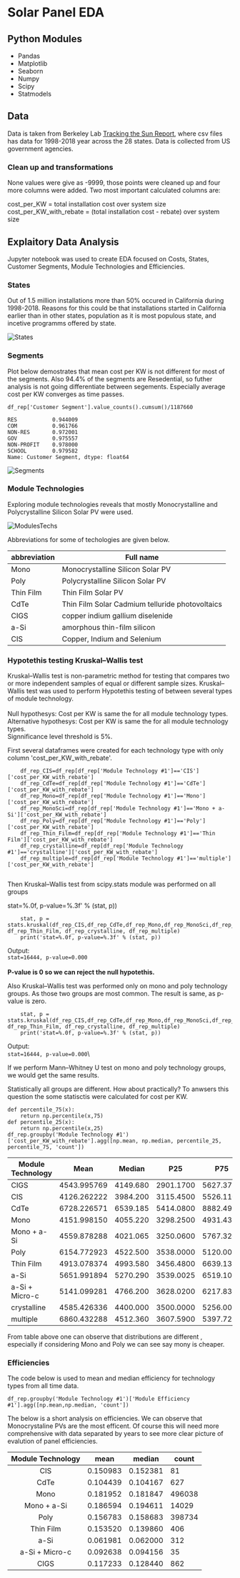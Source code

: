 # Solar Panel EDA

## Python Modules 
* Pandas 
* Matplotlib
* Seaborn
* Numpy
* Scipy
* Statmodels
    
## Data
   Data is taken from Berkeley Lab [Tracking the Sun Report](https://emp.lbl.gov/tracking-the-sun), where csv files has data for 1998-2018 year across the 28 states. Data is collected from US government agencies. 
### Clean up and transformations
None values were give as -9999, those points were cleaned up and four more columns were added. Two most important calculated columns are:

 cost_per_KW = total installation cost over system size\
 cost_per_KW_with_rebate = (total installation cost - rebate) over system size


## Explaitory Data Analysis
   Jupyter notebook was used to create EDA focused on Costs, States, Customer Segments, Module Technologies and Efficiencies. 
   
### States
   Out of 1.5 million installations more than 50%  occured in California during 1998-2018. Reasons for this could be that installations started in California earlier than in other states, population as it is most populous state, and incetive programms offered by state.
   
![States](https://github.com/aydin-hasanli/Solar-Panel-EDA/blob/main/Images/number_of_install_by_state.png)

### Segments
   Plot below demostrates that mean cost per KW is not different for most of the segments. Also 94.4% of the segments are Resedential, so futher analysis is not going differentiate between segements. Especially average cost per KW converges as time passes. 
   
    df_rep['Customer Segment'].value_counts().cumsum()/1187660

    RES           0.944009
    COM           0.961766
    NON-RES       0.972001
    GOV           0.975557
    NON-PROFIT    0.978000
    SCHOOL        0.979582
    Name: Customer Segment, dtype: float64

![Segments](https://github.com/aydin-hasanli/Solar-Panel-EDA/blob/main/Images/cost%20per%20size%20change%20by%20segment.png)


### Module Technologies
   Exploring module technologies reveals that mostly Monocrystalline and Polycrystalline Silicon Solar PV were used. 

![ModulesTechs](https://github.com/aydin-hasanli/Solar-Panel-EDA/blob/main/Images/number_Module_Technology_1.png)

Abbreviations for some of techologies are given below.

|abbreviation |           Full name |
|-----------|-----------------------------------------------|
| Mono      | Monocrystalline Silicon Solar PV              |
| Poly      | Polycrystalline Silicon Solar PV              |
| Thin Film | Thin Film Solar PV                            |
| CdTe      | Thin Film Solar Cadmium telluride photovoltaics |
| CIGS      | copper indium gallium diselenide              |
| a-Si      | amorphous thin-film silicon                   |
| CIS       | Copper, Indium and Selenium                   | 

### Hypotethis testing Kruskal–Wallis test 
Kruskal–Wallis test is non-parametric method for testing that compares two or more independent samples of equal or different sample sizes.
Kruskal–Wallis test was used to perform Hypotethis testing of between several types of module technology. \
\
Null hypothesys: Cost per KW is same the for all module technology types.\
Alternative hypothesys: Cost per KW is same the for all module technology types.\
Signnificance level threshold is 5%.



First several dataframes were created for each technology type with only column 'cost_per_KW_with_rebate'.

```   
    df_rep_CIS=df_rep[df_rep['Module Technology #1']=='CIS']['cost_per_KW_with_rebate']
    df_rep_CdTe=df_rep[df_rep['Module Technology #1']=='CdTe']['cost_per_KW_with_rebate']
    df_rep_Mono=df_rep[df_rep['Module Technology #1']=='Mono']['cost_per_KW_with_rebate']
    df_rep_MonoSci=df_rep[df_rep['Module Technology #1']=='Mono + a-Si']['cost_per_KW_with_rebate']
    df_rep_Poly=df_rep[df_rep['Module Technology #1']=='Poly']['cost_per_KW_with_rebate']
    df_rep_Thin_Film=df_rep[df_rep['Module Technology #1']=='Thin Film']['cost_per_KW_with_rebate']
    df_rep_crystalline=df_rep[df_rep['Module Technology #1']=='crystalline']['cost_per_KW_with_rebate']
    df_rep_multiple=df_rep[df_rep['Module Technology #1']=='multiple']['cost_per_KW_with_rebate']
  
 ```

Then Kruskal–Wallis test from scipy.stats module was performed on all groups
      
stat=%.0f, p-value=%.3f' % (stat, p))


   
```
    stat, p = stats.kruskal(df_rep_CIS,df_rep_CdTe,df_rep_Mono,df_rep_MonoSci,df_rep_Poly, df_rep_Thin_Film, df_rep_crystalline, df_rep_multiple)
    print('stat=%.0f, p-value=%.3f' % (stat, p))
```
Output: \
    ```
    stat=16444, p-value=0.000
    ```\
\
**P-value is 0 so we can reject the null hypotethis.**

Also Kruskal–Wallis test was performed only on mono and poly technology groups. As those  two groups are most common. The result is same, as p-value is zero. 
```
    stat, p = stats.kruskal(df_rep_CIS,df_rep_CdTe,df_rep_Mono,df_rep_MonoSci,df_rep_Poly, df_rep_Thin_Film, df_rep_crystalline, df_rep_multiple)
    print('stat=%.0f, p-value=%.3f' % (stat, p))
```
Output: \
    ```
    stat=16444, p-value=0.000
    ```\

If we perform Mann–Whitney U test on mono and poly technology groups, we would get the same results.

Statistically all groups are different. How about practically? To anwsers this question the some statisctis were calculated for cost per KW. 

```
def percentile_75(x):
    return np.percentile(x,75)
def percentile_25(x):
    return np.percentile(x,25)
df_rep.groupby('Module Technology #1')['cost_per_KW_with_rebate'].agg([np.mean, np.median, percentile_25, percentile_75, 'count'])

```

| Module Technology          | Mean | Median | P25| P75 | Count    |
|----------------|-------------|----------|-----------|-----------|--------|
| CIGS           | 4543.995769 | 4149.680 | 2901.1700 | 5627.3750 | 891    |
| CIS            | 4126.262222 | 3984.200 | 3115.4500 | 5526.1100 | 81     |
| CdTe           | 6728.226571 | 6539.185 | 5414.0800 | 8882.4975 | 630    |
| Mono           | 4151.998150 | 4055.220 | 3298.2500 | 4931.4350 | 529920 |
| Mono + a-Si    | 4559.878288 | 4021.065 | 3250.0600 | 5767.3200 | 14122  |
| Poly           | 6154.772923 | 4522.500 | 3538.0000 | 5120.0000 | 438113 |
| Thin Film      | 4913.078374 | 4993.580 | 3456.4800 | 6639.1325 | 406    |
| a-Si           | 5651.991894 | 5270.290 | 3539.0025 | 6519.1000 | 322    |
| a-Si + Micro-c | 5141.099281 | 4766.200 | 3628.0200 | 6217.8300 | 139    |
| crystalline    | 4585.426336 | 4400.000 | 3500.0000 | 5256.0000 | 24797  |
| multiple       | 6860.432288 | 4512.360 | 3607.5900 | 5397.7200 | 2443   |

From table above one can observe that distributions are different , especially if considering Mono and Poly we can see say mony is cheaper.

### Efficiencies

The code below is used to mean and median efficiency for technology types from all time data. 
```
df_rep.groupby('Module Technology #1')['Module Efficiency #1'].agg([np.mean,np.median, 'count'])
```
The below is a short analysis on efficiencies. We can observe that Monocrystaline PVs are the most efficent.  Of course this will need more comprehensive with data separated by years to see more clear picture of evalution of panel efficiencies. 

|    Module Technology       | mean | median | count    |
|:--------------:|----------|----------|--------|
|       CIS      | 0.150983 | 0.152381 | 81     |
|      CdTe      | 0.104439 | 0.104167 | 627    |
|      Mono      | 0.181952 | 0.181847 | 496038 |
|   Mono + a-Si  | 0.186594 | 0.194611 | 14029  |
|      Poly      | 0.156783 | 0.158683 | 398734 |
|    Thin Film   | 0.153520 | 0.139860 | 406    |
|      a-Si      | 0.061981 | 0.062000 | 312    |
| a-Si + Micro-c | 0.092638 | 0.094156 | 35     | 
|   CIGS      | 0.117233 | 0.128440 | 862    |
